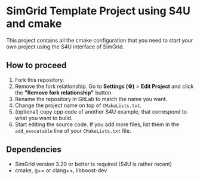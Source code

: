 # SimGrid Template Project using S4U and cmake

This project contains all the cmake configuration that you need to
start your own project using the S4U interface of SimGrid.

## How to proceed
1. Fork this repository. 
1. Remove the fork relationship. Go to **Settings (⚙)** >
   **Edit Project** and click the **"Remove fork relationship"** button.
1. Rename the repository in GitLab to match the name you want.
1. Change the project name on top of `CMakeLists.txt`.
1. (optional) copy cpp code of another S4U example, that correspond to
   what you want to build.
1. Start editing the source code. If you add more files, list them in
   the `add_executable` line of your `CMakeLists.txt` file.
   
## Dependencies
- SimGrid version 3.20 or better is required (S4U is rather recent)
- cmake, g++ or clang++, libboost-dev